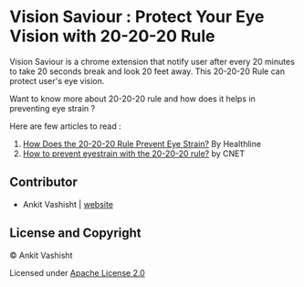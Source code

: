 # Vision Saviour : Protect Your Eye Vision with 20-20-20 Rule

Vision Saviour is a chrome extension that notify user after every 20 minutes to take 20 seconds break and look 20 feet away. This 20-20-20 Rule can protect user's eye vision.

Want to know more about 20-20-20 rule and how does it helps in preventing eye strain ? 

Here are few articles to read : 

1. [How Does the 20-20-20 Rule Prevent Eye Strain?](https://www.healthline.com/health/eye-health/20-20-20-rule#definition) By Healthline
2. [How to prevent eyestrain with the 20-20-20 rule?](https://www.cnet.com/health/how-to-prevent-eyestrain-the-20-20-20-rule/) by CNET

## Contributor

- Ankit Vashisht | [website](https://ankitvashisht.github.io) 

## License and Copyright

©️ Ankit Vashisht

Licensed under [Apache License 2.0](https://github.com/ankitvashisht12/vision-saviour/blob/master/LICENSE)

